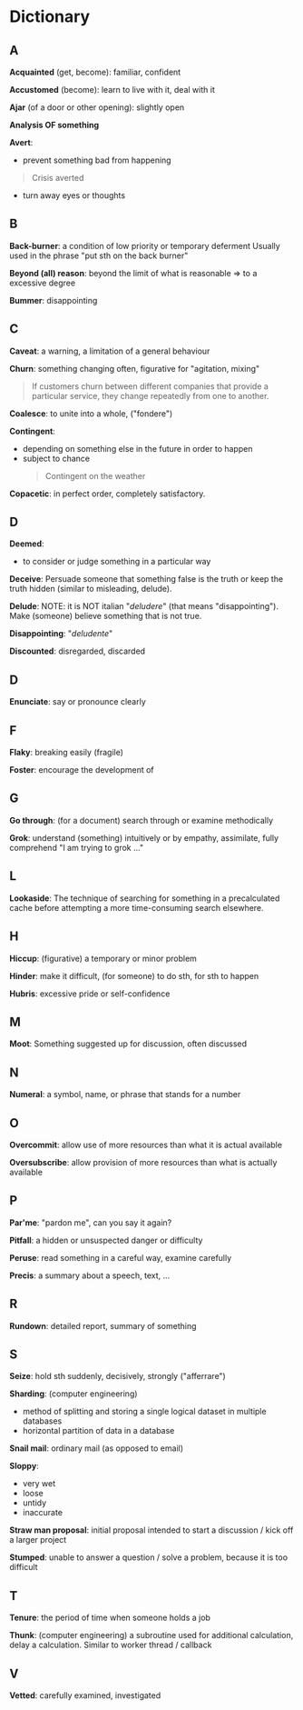 # Dictionary

## A
**Acquainted** (get, become): familiar, confident

**Accustomed** (become): learn to live with it, deal with it

**Ajar** (of a door or other opening): slightly open

**Analysis OF something**

**Avert**:

  - prevent something bad from happening
  >
  > Crisis averted
  >
  - turn away eyes or thoughts

## B
**Back-burner**: a condition of low priority or temporary deferment
Usually used in the phrase "put sth on the back burner"

**Beyond (all) reason**: beyond the limit of what is reasonable => to a excessive degree

**Bummer**: disappointing

## C
**Caveat**: a warning, a limitation of a general behaviour

**Churn**: something changing often, figurative for "agitation, mixing"
>
> If customers churn between different companies that provide a particular service,
> they change repeatedly from one to another.
>

**Coalesce**: to unite into a whole, ("fondere")

**Contingent**:

 - depending on something else in the future in order to happen
 - subject to chance
   > Contingent on the weather

**Copacetic**: in perfect order, completely satisfactory.

## D
**Deemed**:

  - to consider or judge something in a particular way

**Deceive**: Persuade someone that something false is the truth or keep the truth
hidden (similar to misleading, delude).

**Delude**: NOTE: it is NOT italian "*deludere*" (that means "disappointing").
Make (someone) believe something that is not true.

**Disappointing**: "*deludente*"

**Discounted**: disregarded, discarded

## D

**Enunciate**: say or pronounce clearly

## F
**Flaky**: breaking easily (fragile)

**Foster**: encourage the development of

## G

**Go through**: (for a document) search through or examine methodically

**Grok**: understand (something) intuitively or by empathy, assimilate, fully comprehend
"I am trying to grok ..."

## L
**Lookaside**: The technique of searching for something in a precalculated cache
before attempting a more time-consuming search elsewhere.

## H
**Hiccup**: (figurative) a temporary or minor problem

**Hinder**: make it difficult, (for someone) to do sth, for sth to happen

**Hubris**: excessive pride or self-confidence

## M
**Moot**: Something suggested up for discussion, often discussed

## N
**Numeral**: a symbol, name, or phrase that stands for a number

## O

**Overcommit**: allow use of more resources than what it is actual available

**Oversubscribe**: allow provision of more resources than what is actually available

## P
**Par'me**: "pardon me", can you say it again?

**Pitfall**: a hidden or unsuspected danger or difficulty

**Peruse**: read something in a careful way, examine carefully

**Precis**: a summary about a speech, text, ...

## R
**Rundown**: detailed report, summary of something

## S
**Seize**: hold sth suddenly, decisively, strongly ("afferrare")

**Sharding**: (computer engineering)

- method of splitting and storing a single logical dataset in multiple databases
- horizontal partition of data in a database

**Snail mail**: ordinary mail (as opposed to email)

**Sloppy**:

  - very wet
  - loose
  - untidy
  - inaccurate

**Straw man proposal**: initial proposal intended to start a discussion / kick
off a larger project

**Stumped**: unable to answer a question / solve a problem, because it is too difficult

## T
**Tenure**: the period of time when someone holds a job

**Thunk**: (computer engineering)  a subroutine used for additional calculation,
delay a calculation. Similar to worker thread / callback

## V
**Vetted**: carefully examined, investigated
